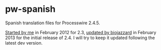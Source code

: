 pw-spanish
==========

Spanish translation files for Processwire 2.4.5.

<a href="http://processwire.com/talk/topic/1003-spanish-es-es/">Started by me</a> in February 2012 for 2.3, <a href="https://github.com/biojazzard/pw_spanish">updated by biojazzard</a> in February 2013 for the initial release of 2.4. I will try to keep it updated following the latest dev version.
